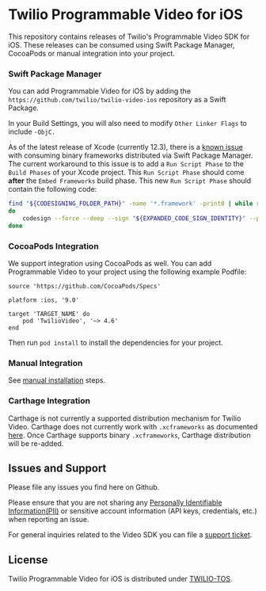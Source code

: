# Twilio Programmable Video for iOS

This repository contains releases of Twilio's Programmable Video SDK for iOS. These releases can be consumed using Swift Package Manager, CocoaPods or manual integration into your project.

### Swift Package Manager

You can add Programmable Video for iOS by adding the `https://github.com/twilio/twilio-video-ios` repository as a Swift Package.

In your Build Settings, you will also need to modify `Other Linker Flags` to include `-ObjC.`

As of the latest release of Xcode (currently 12.3), there is a [known issue](https://bugs.swift.org/browse/SR-13343) with consuming binary frameworks distributed via Swift Package Manager. The current workaround to this issue is to add a `Run Script Phase` to the `Build Phases` of your Xcode project. This `Run Script Phase` should come **after** the `Embed Frameworks` build phase. This new `Run Script Phase` should contain the following code:

```sh
find "${CODESIGNING_FOLDER_PATH}" -name '*.framework' -print0 | while read -d $'\0' framework
do
    codesign --force --deep --sign "${EXPANDED_CODE_SIGN_IDENTITY}" --preserve-metadata=identifier,entitlements --timestamp=none "${framework}"
done

```


### CocoaPods Integration

We support integration using CocoaPods as well. You can add Programmable Video to your project using the following example Podfile:

```
source 'https://github.com/CocoaPods/Specs'

platform :ios, '9.0'

target 'TARGET_NAME' do
    pod 'TwilioVideo', '~> 4.6'
end
```

Then run `pod install` to install the dependencies for your project.


### Manual Integration

See [manual installation](https://www.twilio.com/docs/api/video/ios#add-the-sdk) steps.


### Carthage Integration

Carthage is not currently a supported distribution mechanism for Twilio Video. Carthage does not currently work with `.xcframeworks` as documented [here](https://github.com/Carthage/Carthage/issues/2890). Once Carthage supports binary `.xcframeworks`, Carthage distribution will be re-added.


## Issues and Support

Please file any issues you find here on Github.

Please ensure that you are not sharing any [Personally Identifiable Information(PII)](https://www.twilio.com/docs/glossary/what-is-personally-identifiable-information-pii) or sensitive account information (API keys, credentials, etc.) when reporting an issue.

For general inquiries related to the Video SDK you can file a [support ticket](https://support.twilio.com/hc/en-us/requests/new).


## License

Twilio Programmable Video for iOS is distributed under [TWILIO-TOS](https://www.twilio.com/legal/tos).

